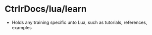 # CtrlrDocs/lua/learn

- Holds any training specific unto Lua, such as tutorials, references, examples 